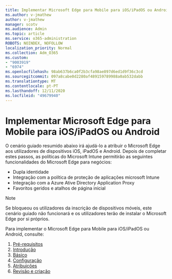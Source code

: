 ```yaml
---
title: Implementar Microsoft Edge para Mobile para iOS/iPadOS ou Android
ms.author: v-jmathew
author: v-jmathew
manager: scotv
ms.audience: Admin
ms.topic: article
ms.service: o365-administration
ROBOTS: NOINDEX, NOFOLLOW
localization_priority: Normal
ms.collection: Adm_O365
ms.custom:
- "9003919"
- "6974"
ms.openlocfilehash: 98ab637b6ca0f2b3cfa98ae897d6ed1d9f36c3cd
ms.sourcegitcommit: 097a8cabe0d2280af489159789988a0ab532dabb
ms.translationtype: MT
ms.contentlocale: pt-PT
ms.lasthandoff: 12/11/2020
ms.locfileid: "49679940"
---
```

# <a name="deploy-microsoft-edge-for-mobile-for-iosipados-or-android"></a>Implementar Microsoft Edge para Mobile para iOS/iPadOS ou Android

O cenário guiado resumido abaixo irá ajudá-lo a atribuir o Microsoft Edge aos utilizadores de dispositivos iOS, iPadOS e Android. Depois de completar estes passos, as políticas do Microsoft Intune permitirão as seguintes funcionalidades do Microsoft Edge para negócios:

- Dupla identidade
- Integração com a política de proteção de aplicações microsoft Intune
- Integração com a Azure Ative Directory Application Proxy
- Favoritos geridos e atalhos de página inicial

> [!NOTE]
> Se bloqueou os utilizadores da inscrição de dispositivos móveis, este cenário guiado não funcionará e os utilizadores terão de instalar o Microsoft Edge por si próprios.

Para implementar o Microsoft Edge para Mobile para iOS/iPadOS ou Android, consulte:

1. [Pré-requisitos](https://go.microsoft.com/fwlink/?linkid=2133027)
2. [Introdução](https://go.microsoft.com/fwlink/?linkid=2133520)
3. [Básico](https://go.microsoft.com/fwlink/?linkid=2133421)
4. [Configuração](https://go.microsoft.com/fwlink/?linkid=2133521)
5. [Atribuições](https://go.microsoft.com/fwlink/?linkid=2132869)
6. [Revisão e criação](https://go.microsoft.com/fwlink/?linkid=2133522)
